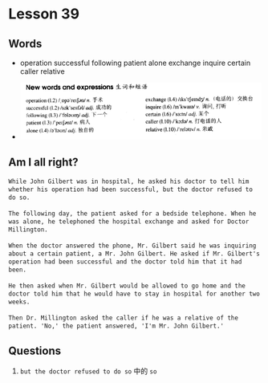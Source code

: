 # Lesson 39

## Words

- operation successful following patient alone exchange inquire certain caller relative

- ![Words](../../../Images/Part2/04/words-39.png)

## Am I all right?

```
While John Gilbert was in hospital, he asked his doctor to tell him whether his operation had been successful, but the doctor refused to do so.

The following day, the patient asked for a bedside telephone. When he was alone, he telephoned the hospital exchange and asked for Doctor Millington.

When the doctor answered the phone, Mr. Gilbert said he was inquiring about a certain patient, a Mr. John Gilbert. He asked if Mr. Gilbert's operation had been successful and the doctor told him that it had been.

He then asked when Mr. Gilbert would be allowed to go home and the doctor told him that he would have to stay in hospital for another two weeks.

Then Dr. Millington asked the caller if he was a relative of the patient. 'No,' the patient answered, 'I'm Mr. John Gilbert.'
```

## Questions

1. `but the doctor refused to do so` 中的 `so`
